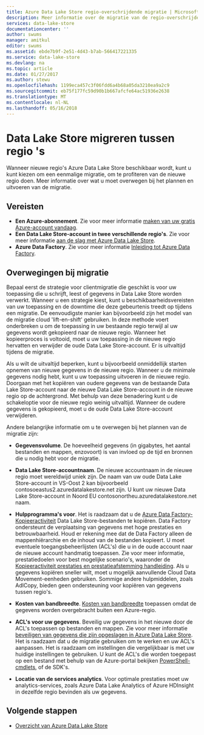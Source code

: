 ```yaml
---
title: Azure Data Lake Store regio-overschrijdende migratie | Microsoft Docs
description: Meer informatie over de migratie van de regio-overschrijdende voor Azure Data Lake Store.
services: data-lake-store
documentationcenter: ''
author: swums
manager: amitkul
editor: swums
ms.assetid: ebde7b9f-2e51-4d43-b7ab-566417221335
ms.service: data-lake-store
ms.devlang: na
ms.topic: article
ms.date: 01/27/2017
ms.author: stewu
ms.openlocfilehash: 1199eca457c3f06fdd6a4b68a05da3210ea9a2c9
ms.sourcegitcommit: eb75f177fc59d90b1b667afcfe64ac51936e2638
ms.translationtype: MT
ms.contentlocale: nl-NL
ms.lasthandoff: 05/16/2018
---
```

# <a name="migrate-data-lake-store-across-regions"></a>Data Lake Store migreren tussen regio 's

Wanneer nieuwe regio's Azure Data Lake Store beschikbaar wordt, kunt u kunt kiezen om een eenmalige migratie, om te profiteren van de nieuwe regio doen. Meer informatie over wat u moet overwegen bij het plannen en uitvoeren van de migratie.

## <a name="prerequisites"></a>Vereisten

* **Een Azure-abonnement**. Zie voor meer informatie [maken van uw gratis Azure-account vandaag](https://azure.microsoft.com/pricing/free-trial/).
* **Een Data Lake Store-account in twee verschillende regio's**. Zie voor meer informatie [aan de slag met Azure Data Lake Store](data-lake-store-get-started-portal.md).
* **Azure Data Factory**. Zie voor meer informatie [Inleiding tot Azure Data Factory](../data-factory/introduction.md).


## <a name="migration-considerations"></a>Overwegingen bij migratie

Bepaal eerst de strategie voor clientmigratie die geschikt is voor uw toepassing die u schrijft, leest of gegevens in Data Lake Store worden verwerkt. Wanneer u een strategie kiest, kunt u beschikbaarheidsvereisten van uw toepassing en de downtime die deze gebeurtenis treedt op tijdens een migratie. De eenvoudigste manier kan bijvoorbeeld zijn het model van de migratie cloud 'lift-en-shift' gebruiken. In deze methode voert onderbreken u om de toepassing in uw bestaande regio terwijl al uw gegevens wordt gekopieerd naar de nieuwe regio. Wanneer het kopieerproces is voltooid, moet u uw toepassing in de nieuwe regio hervatten en verwijder de oude Data Lake Store-account. Er is uitvaltijd tijdens de migratie.

Als u wilt de uitvaltijd beperken, kunt u bijvoorbeeld onmiddellijk starten opnemen van nieuwe gegevens in de nieuwe regio. Wanneer u de minimale gegevens nodig hebt, kunt u uw toepassing uitvoeren in de nieuwe regio. Doorgaan met het kopiëren van oudere gegevens van de bestaande Data Lake Store-account naar de nieuwe Data Lake Store-account in de nieuwe regio op de achtergrond. Met behulp van deze benadering kunt u de schakeloptie voor de nieuwe regio weinig uitvaltijd. Wanneer de oudere gegevens is gekopieerd, moet u de oude Data Lake Store-account verwijderen.

Andere belangrijke informatie om u te overwegen bij het plannen van de migratie zijn:

* **Gegevensvolume**. De hoeveelheid gegevens (in gigabytes, het aantal bestanden en mappen, enzovoort) is van invloed op de tijd en bronnen die u nodig hebt voor de migratie.

* **Data Lake Store-accountnaam**. De nieuwe accountnaam in de nieuwe regio moet wereldwijd uniek zijn. De naam van uw oude Data Lake Store-account in VS-Oost 2 kan bijvoorbeeld contosoeastus2.azuredatalakestore.net zijn. U kunt uw nieuwe Data Lake Store-account in Noord EU contosonortheu.azuredatalakestore.net naam.

* **Hulpprogramma's voor**. Het is raadzaam dat u de [Azure Data Factory-Kopieeractiviteit](../data-factory/connector-azure-data-lake-store.md) Data Lake Store-bestanden te kopiëren. Data Factory ondersteunt de verplaatsing van gegevens met hoge prestaties en betrouwbaarheid. Houd er rekening mee dat de Data Factory alleen de mappenhiërarchie en de inhoud van de bestanden kopieert. U moet eventuele toegangsbeheerlijsten (ACL's) die u in de oude account naar de nieuwe account handmatig toepassen. Zie voor meer informatie, prestatiedoelen voor best mogelijke scenario's, waaronder de [Kopieeractiviteit prestaties en prestatieafstemming handleiding](../data-factory/copy-activity-performance.md). Als u gegevens kopiëren sneller wilt, moet u mogelijk aanvullende Cloud Data Movement-eenheden gebruiken. Sommige andere hulpmiddelen, zoals AdlCopy, bieden geen ondersteuning voor kopiëren van gegevens tussen regio's.  

* **Kosten van bandbreedte**. [Kosten van bandbreedte](https://azure.microsoft.com/pricing/details/bandwidth/) toepassen omdat de gegevens worden overgebracht buiten een Azure-regio.

* **ACL's voor uw gegevens**. Beveilig uw gegevens in het nieuwe door de ACL's toepassen op bestanden en mappen. Zie voor meer informatie [beveiligen van gegevens die zijn opgeslagen in Azure Data Lake Store](data-lake-store-secure-data.md). Het is raadzaam dat u de migratie gebruiken om te werken en uw ACL's aanpassen. Het is raadzaam om instellingen die vergelijkbaar is met uw huidige instellingen te gebruiken. U kunt de ACL's die worden toegepast op een bestand met behulp van de Azure-portal bekijken [PowerShell-cmdlets](/powershell/module/azurerm.datalakestore/get-azurermdatalakestoreitempermission), of de SDK's.  

* **Locatie van de services analytics**. Voor optimale prestaties moet uw analytics-services, zoals Azure Data Lake Analytics of Azure HDInsight in dezelfde regio bevinden als uw gegevens.  

## <a name="next-steps"></a>Volgende stappen
* [Overzicht van Azure Data Lake Store](data-lake-store-overview.md)

